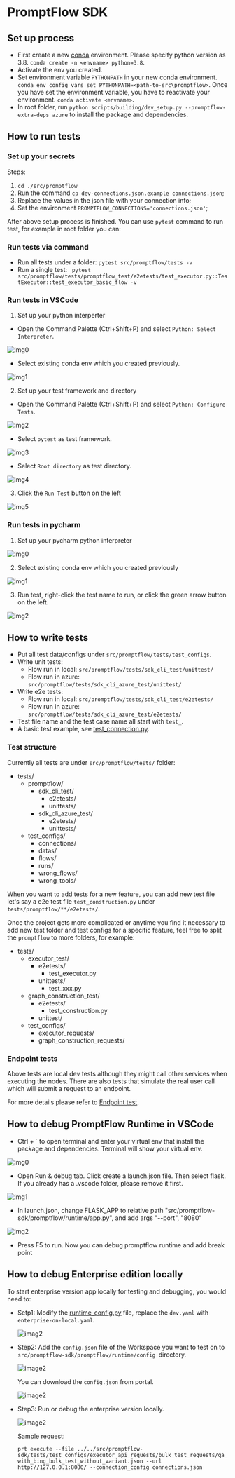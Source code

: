 # PromptFlow SDK

## Set up process

- First create a new [conda](https://conda.io/projects/conda/en/latest/user-guide/getting-started.html) environment. Please specify python version as 3.8.
  `conda create -n <envname> python=3.8`.
- Activate the env you created.
- Set environment variable `PYTHONPATH` in your new conda environment.
  `conda env config vars set PYTHONPATH=<path-to-src\promptflow>`.
  Once you have set the environment variable, you have to reactivate your environment.
  `conda activate <envname>`.
- In root folder, run `python scripts/building/dev_setup.py --promptflow-extra-deps azure` to install the package and dependencies.

## How to run tests

### Set up your secrets

Steps:

1. `cd ./src/promptflow`
2. Run the command `cp dev-connections.json.example connections.json`;
3. Replace the values in the json file with your connection info;
4. Set the environment `PROMPTFLOW_CONNECTIONS='connections.json'`;

After above setup process is finished. You can use `pytest` command to run test, for example in root folder you can:

### Run tests via command

- Run all tests under a folder: `pytest src/promptflow/tests -v`
- Run a single test: ` pytest src/promptflow/tests/promptflow_test/e2etests/test_executor.py::TestExecutor::test_executor_basic_flow -v`

### Run tests in VSCode

1. Set up your python interperter

- Open the Command Palette (Ctrl+Shift+P) and select `Python: Select Interpreter`.

![img0](../media/dev_setup/set_up_vscode_0.png)

- Select existing conda env which you created previously.

![img1](../media/dev_setup/set_up_vscode_1.png)

2. Set up your test framework and directory

- Open the Command Palette (Ctrl+Shift+P) and select `Python: Configure Tests`.

![img2](../media/dev_setup/set_up_vscode_2.png)

- Select `pytest` as test framework.

![img3](../media/dev_setup/set_up_vscode_3.png)

- Select `Root directory` as test directory.

![img4](../media/dev_setup/set_up_vscode_4.png)

3. Click the `Run Test` button on the left

![img5](../media/dev_setup/set_up_vscode_5.png)

### Run tests in pycharm

1. Set up your pycharm python interpreter

![img0](../media/dev_setup/set_up_pycharm_0.png)

2. Select existing conda env which you created previously

![img1](../media/dev_setup/set_up_pycharm_1.png)

3. Run test, right-click the test name to run, or click the green arrow button on the left.

![img2](../media/dev_setup/set_up_pycharm_2.png)

## How to write tests

- Put all test data/configs under `src/promptflow/tests/test_configs`.
- Write unit tests:
  - Flow run in local: `src/promptflow/tests/sdk_cli_test/unittest/`
  - Flow run in azure: `src/promptflow/tests/sdk_cli_azure_test/unittest/`
- Write e2e tests:
  - Flow run in local: `src/promptflow/tests/sdk_cli_test/e2etests/`
  - Flow run in azure: `src/promptflow/tests/sdk_cli_azure_test/e2etests/`
- Test file name and the test case name all start with `test_`.
- A basic test example, see [test_connection.py](../src/promptflow/tests/sdk_cli_test/e2etests/test_connection.py).

### Test structure

Currently all tests are under `src/promptflow/tests/` folder:

- tests/
  - promptflow/
    - sdk_cli_test/
      - e2etests/
      - unittests/
    - sdk_cli_azure_test/
      - e2etests/
      - unittests/
  - test_configs/
    - connections/
    - datas/
    - flows/
    - runs/
    - wrong_flows/
    - wrong_tools/

When you want to add tests for a new feature, you can add new test file let's say a e2e test file `test_construction.py`
under `tests/promptflow/**/e2etests/`.

Once the project gets more complicated or anytime you find it necessary to add new test folder and test configs for
a specific feature, feel free to split the `promptflow` to more folders, for example:

- tests/
  - executor_test/
    - e2etests/
      - test_executor.py
    - unittests/
      - test_xxx.py
  - graph_construction_test/
    - e2etests/
      - test_construction.py
    - unittest/
  - test_configs/
    - executor_requests/
    - graph_construction_requests/

### Endpoint tests

Above tests are local dev tests although they might call other services when executing the nodes. There are also tests
that simulate the real user call which will submit a request to an endpoint.

For more details please refer to [Endpoint test](../scripts/deploy/README.md#endpoint-test).

## How to debug PromptFlow Runtime in VSCode

- Ctrl + ` to open terminal and enter your virtual env that install the package and dependencies. Terminal will show your virtual env.

![img0](../media/dev_setup/vscode_venv.png)

- Open Run & debug tab. Click create a launch.json file. Then select flask. If you already has a .vscode folder, please remove it first.

![img1](../media/dev_setup/vscode_run_and_debug.png)

- In launch.json, change FLASK_APP to relative path "src/promptflow-sdk/promptflow/runtime/app.py", and add args "--port", "8080"

![img2](../media/dev_setup/vscode_launch_json.png)

- Press F5 to run. Now you can debug promptflow runtime and add break point

## How to debug Enterprise edition locally

To start enterprise version app locally for testing and debugging, you would need to:

* Setp1: Modify the [runtime_config.py](https://msdata.visualstudio.com/Vienna/_git/PromptFlow?path=/src/promptflow-sdk/promptflow/runtime/runtime_config.py&version=GBmain&line=621&lineEnd=621&lineStartColumn=48&lineEndColumn=56&lineStyle=plain&_a=contents) file, replace the `dev.yaml` with `enterprise-on-local.yaml`.

  ![imag2](../media/dev_setup/enterprise-on-local.png)
* Step2: Add the `config.json` file of the Workspace you want to test on to `src/promptflow-sdk/promptflow/runtime/config `directory.

  ![image2](../media/dev_setup/workspace_config_info.png)

  You can download the `config.json` from portal.

  ![image2](../media/dev_setup/download_workspace_info.png)
* Step3: Run or debug the enterprise version locally.

  ![image2](../media/dev_setup/run_debug.png)

  Sample request:

  `prt execute --file ../../src/promptflow-sdk/tests/test_configs/executor_api_requests/bulk_test_requests/qa_with_bing_bulk_test_without_variant.json --url http://127.0.0.1:8080/ --connection_config connections.json`
